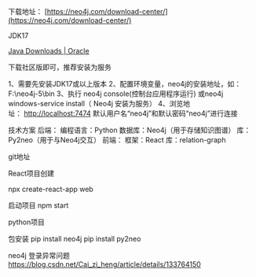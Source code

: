 
下载地址：
[https://neo4j.com/download-center/](https://neo4j.com/download-center/)

JDK17

[Java Downloads | Oracle](https://www.oracle.com/java/technologies/downloads/#jdk17-windows)

下载社区版即可，推荐安装为服务

1、需要先安装JDK17或以上版本
2、配置环境变量，neo4j的安装地址，如：F:\neo4j-5\bin
3、执行 neo4j console(控制台应用程序运行) 或neo4j windows-service install（ Neo4j 安装为服务）
4、浏览地址： [http://localhost:7474](http://localhost:7474/)  默认用户名“neo4j”和默认密码“neo4j”进行连接


技术方案
后端：
    编程语言：Python
    数据库：Neo4j（用于存储知识图谱）
    库：Py2neo（用于与Neo4j交互）
前端：
    框架：React
    库：relation-graph

git地址

React项目创建

npx create-react-app web

启动项目
npm start 

python项目

包安装
pip install neo4j
pip install py2neo




neo4j
登录异常问题
https://blog.csdn.net/Cai_zi_heng/article/details/133764150